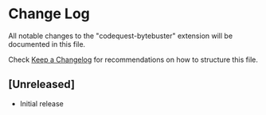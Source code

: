 # Change Log

All notable changes to the "codequest-bytebuster" extension will be documented in this file.

Check [Keep a Changelog](http://keepachangelog.com/) for recommendations on how to structure this file.

## [Unreleased]

- Initial release